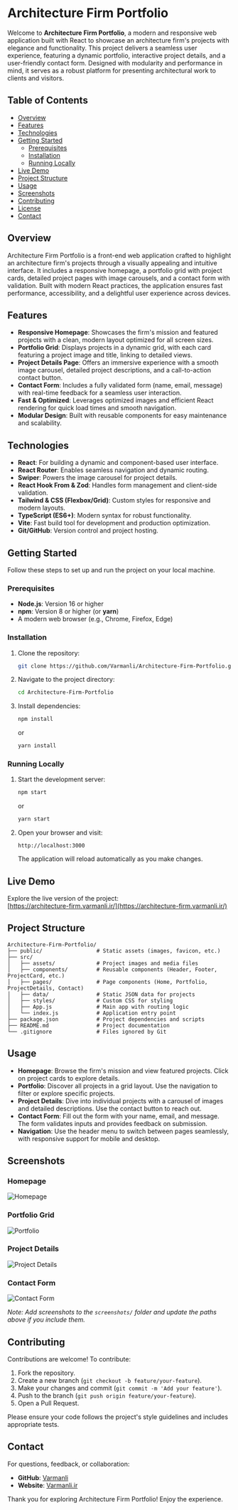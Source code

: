 # Architecture Firm Portfolio

Welcome to **Architecture Firm Portfolio**, a modern and responsive web application built with React to showcase an architecture firm's projects with elegance and functionality. This project delivers a seamless user experience, featuring a dynamic portfolio, interactive project details, and a user-friendly contact form. Designed with modularity and performance in mind, it serves as a robust platform for presenting architectural work to clients and visitors.

## Table of Contents

- [Overview](#overview)
- [Features](#features)
- [Technologies](#technologies)
- [Getting Started](#getting-started)
  - [Prerequisites](#prerequisites)
  - [Installation](#installation)
  - [Running Locally](#running-locally)
- [Live Demo](#live-demo)
- [Project Structure](#project-structure)
- [Usage](#usage)
- [Screenshots](#screenshots)
- [Contributing](#contributing)
- [License](#license)
- [Contact](#contact)

## Overview

Architecture Firm Portfolio is a front-end web application crafted to highlight an architecture firm's projects through a visually appealing and intuitive interface. It includes a responsive homepage, a portfolio grid with project cards, detailed project pages with image carousels, and a contact form with validation. Built with modern React practices, the application ensures fast performance, accessibility, and a delightful user experience across devices.

## Features

- **Responsive Homepage**: Showcases the firm's mission and featured projects with a clean, modern layout optimized for all screen sizes.
- **Portfolio Grid**: Displays projects in a dynamic grid, with each card featuring a project image and title, linking to detailed views.
- **Project Details Page**: Offers an immersive experience with a smooth image carousel, detailed project descriptions, and a call-to-action contact button.
- **Contact Form**: Includes a fully validated form (name, email, message) with real-time feedback for a seamless user interaction.
- **Fast & Optimized**: Leverages optimized images and efficient React rendering for quick load times and smooth navigation.
- **Modular Design**: Built with reusable components for easy maintenance and scalability.

## Technologies

- **React**: For building a dynamic and component-based user interface.
- **React Router**: Enables seamless navigation and dynamic routing.
- **Swiper**: Powers the image carousel for project details.
- **React Hook From & Zod**: Handles form management and client-side validation.
- **Tailwind & CSS (Flexbox/Grid)**: Custom styles for responsive and modern layouts.
- **TypeScript (ES6+)**: Modern syntax for robust functionality.
- **Vite**: Fast build tool for development and production optimization.
- **Git/GitHub**: Version control and project hosting.

## Getting Started

Follow these steps to set up and run the project on your local machine.

### Prerequisites

- **Node.js**: Version 16 or higher
- **npm**: Version 8 or higher (or **yarn**)
- A modern web browser (e.g., Chrome, Firefox, Edge)

### Installation

1. Clone the repository:
   ```bash
   git clone https://github.com/Varmanli/Architecture-Firm-Portfolio.git
   ```
2. Navigate to the project directory:
   ```bash
   cd Architecture-Firm-Portfolio
   ```
3. Install dependencies:
   ```bash
   npm install
   ```
   or
   ```bash
   yarn install
   ```

### Running Locally

1. Start the development server:
   ```bash
   npm start
   ```
   or
   ```bash
   yarn start
   ```
2. Open your browser and visit:
   ```
   http://localhost:3000
   ```
   The application will reload automatically as you make changes.

## Live Demo

Explore the live version of the project:  
[https://architecture-firm.varmanli.ir/](https://architecture-firm.varmanli.ir/)

## Project Structure

```plaintext
Architecture-Firm-Portfolio/
├── public/                 # Static assets (images, favicon, etc.)
├── src/
│   ├── assets/             # Project images and media files
│   ├── components/         # Reusable components (Header, Footer, ProjectCard, etc.)
│   ├── pages/              # Page components (Home, Portfolio, ProjectDetails, Contact)
│   ├── data/               # Static JSON data for projects
│   ├── styles/             # Custom CSS for styling
│   ├── App.js              # Main app with routing logic
│   └── index.js            # Application entry point
├── package.json            # Project dependencies and scripts
├── README.md               # Project documentation
└── .gitignore              # Files ignored by Git
```

## Usage

- **Homepage**: Browse the firm's mission and view featured projects. Click on project cards to explore details.
- **Portfolio**: Discover all projects in a grid layout. Use the navigation to filter or explore specific projects.
- **Project Details**: Dive into individual projects with a carousel of images and detailed descriptions. Use the contact button to reach out.
- **Contact Form**: Fill out the form with your name, email, and message. The form validates inputs and provides feedback on submission.
- **Navigation**: Use the header menu to switch between pages seamlessly, with responsive support for mobile and desktop.

## Screenshots

### Homepage

![Homepage](./public/screenshots/homepage.webp)

### Portfolio Grid

![Portfolio](./public/screenshots/portfolio.webp)

### Project Details

![Project Details](./public/screenshots/project-details.webp)

### Contact Form

![Contact Form](./public/screenshots/contact.webp)

_Note: Add screenshots to the `screenshots/` folder and update the paths above if you include them._

## Contributing

Contributions are welcome! To contribute:

1. Fork the repository.
2. Create a new branch (`git checkout -b feature/your-feature`).
3. Make your changes and commit (`git commit -m 'Add your feature'`).
4. Push to the branch (`git push origin feature/your-feature`).
5. Open a Pull Request.

Please ensure your code follows the project's style guidelines and includes appropriate tests.

## Contact

For questions, feedback, or collaboration:

- **GitHub**: [Varmanli](https://github.com/Varmanli)
- **Website**: [Varmanli.ir](https://varmanli.ir/)

Thank you for exploring Architecture Firm Portfolio! Enjoy the experience.
